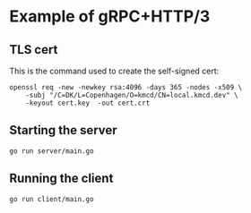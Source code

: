 # Example of gRPC+HTTP/3

## TLS cert
This is the command used to create the self-signed cert:

```shell
openssl req -new -newkey rsa:4096 -days 365 -nodes -x509 \
    -subj "/C=DK/L=Copenhagen/O=kmcd/CN=local.kmcd.dev" \
    -keyout cert.key  -out cert.crt
```

## Starting the server
```shell
go run server/main.go
```

## Running the client
```shell
go run client/main.go
```

